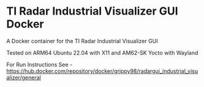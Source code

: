 # TI Radar Industrial Visualizer GUI Docker

A Docker container for the TI Radar Industrial Visualizer GUI

Tested on ARM64 Ubuntu 22.04 with X11 and AM62-SK Yocto with Wayland

For Run Instructions See -
https://hub.docker.com/repository/docker/grippy98/radargui_industrial_visualizer/general
